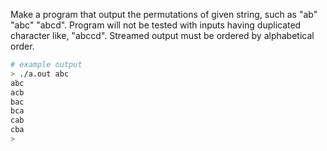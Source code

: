 Make a program that output the permutations of given string, such as "ab" "abc" "abcd".
Program will not be tested with inputs having duplicated character like, "abccd".
Streamed output must be ordered by alphabetical order.

```sh
# example output
> ./a.out abc
abc
acb
bac
bca
cab
cba
>
```

